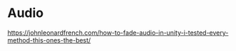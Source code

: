 # Audio
https://johnleonardfrench.com/how-to-fade-audio-in-unity-i-tested-every-method-this-ones-the-best/